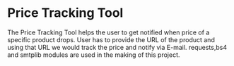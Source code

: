# Price Tracking Tool

The Price Tracking Tool helps the user to get notified when price of a specific product drops.
User has to provide the URL of the product and using that URL we would track the price and notify via E-mail.
requests,bs4 and smtplib modules are used in the making of this project.
